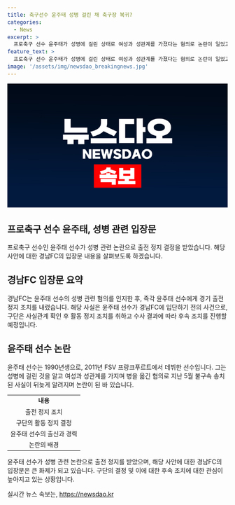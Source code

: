 ```yaml
---
title: 축구선수 윤주태 성병 걸린 채 축구장 복귀?
categories:
  - News
excerpt: >
  프로축구 선수 윤주태가 성병에 걸린 상태로 여성과 성관계를 가졌다는 혐의로 논란이 일었고, 소속 구단인 경남FC는 윤주태에 대한 출전 정지 조치를 내렸다. 구단은 사과하며 해당 사안을 인지한 후 즉각 조치를 취했으며, 사실 확인 후 추가적인 조치를 취할 예정이라고 밝혔다. 윤주태는 불구속 송치된 사실이 알려지면서 논란이 되고 있다.
feature_text: >
  프로축구 선수 윤주태가 성병에 걸린 상태로 여성과 성관계를 가졌다는 혐의로 논란이 일었고, 소속 구단인 경남FC는 윤주태에 대한 출전 정지 조치를 내렸다. 구단은 사과하며 해당 사안을 인지한 후 즉각 조치를 취했으며, 사실 확인 후 추가적인 조치를 취할 예정이라고 밝혔다. 윤주태는 불구속 송치된 사실이 알려지면서 논란이 되고 있다.
image: '/assets/img/newsdao_breakingnews.jpg'
---
```


<p><img src="/assets/img/newsdao_breakingnews.jpg" alt="bookingtag 속보" /></p>

<h2 data-ke-size="size26">프로축구 선수 윤주태, 성병 관련 입장문</h2>

<p data-ke-size="size16">프로축구 선수인 윤주태 선수가 성병 관련 논란으로 출전 정지 결정을 받았습니다. 해당 사안에 대한 경남FC의 입장문 내용을 살펴보도록 하겠습니다.</p>

<h2 data-ke-size="size24">경남FC 입장문 요약</h2>

<p data-ke-size="size16">경남FC는 윤주태 선수의 성병 관련 혐의를 인지한 후, 즉각 윤주태 선수에게 경기 출전 정지 조치를 내렸습니다. 해당 사실은 윤주태 선수가 경남FC에 입단하기 전의 사건으로, 구단은 사실관계 확인 후 활동 정지 조치를 취하고 수사 결과에 따라 후속 조치를 진행할 예정입니다.</p>

<h2 data-ke-size="size24">윤주태 선수 논란</h2>

<p data-ke-size="size16">윤주태 선수는 1990년생으로, 2011년 FSV 프랑크푸르트에서 데뷔한 선수입니다. 그는 성병에 걸린 것을 알고 여성과 성관계를 가지며 병을 옮긴 혐의로 지난 5월 불구속 송치된 사실이 뒤늦게 알려지며 논란이 된 바 있습니다.</p>

<table>
  <tr>
    <td style="text-align: center; height: 17px;"><b>내용</b></td>
  </tr>
  <tr>
    <td style="text-align: center; height: 17px;">출전 정지 조치</td>
  </tr>
  <tr>
    <td style="text-align: center; height: 17px;">구단의 활동 정지 결정</td>
  </tr>
  <tr>
    <td style="text-align: center; height: 17px;">윤주태 선수의 출신과 경력</td>
  </tr>
  <tr>
    <td style="text-align: center; height: 17px;">논란의 배경</td>
  </tr>
</table>

<p data-ke-size="size16">윤주태 선수가 성병 관련 논란으로 출전 정지를 받았으며, 해당 사안에 대한 경남FC의 입장문은 큰 화제가 되고 있습니다. 구단의 결정 및 이에 대한 후속 조치에 대한 관심이 높아지고 있는 상황입니다.</p>
실시간 뉴스 속보는, <a href="https://newsdao.kr" rel="dofollow">https://newsdao.kr</a>



